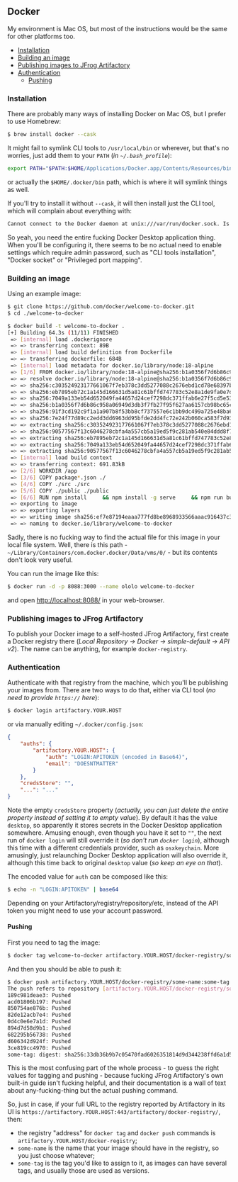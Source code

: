 ## Docker

My environment is Mac OS, but most of the instructions would be the same for other platforms too.

<!-- MarkdownTOC -->

- [Installation](#installation)
- [Building an image](#building-an-image)
- [Publishing images to JFrog Artifactory](#publishing-images-to-jfrog-artifactory)
- [Authentication](#authentication)
    - [Pushing](#pushing)

<!-- /MarkdownTOC -->

### Installation

There are probably many ways of installing Docker on Mac OS, but I prefer to use Homebrew:

``` sh
$ brew install docker --cask
```

It might fail to symlink CLI tools to `/usr/local/bin` or wherever, but that's no worries, just add them to your `PATH` (*in `~/.bash_profile`*):

``` sh
export PATH="$PATH:$HOME/Applications/Docker.app/Contents/Resources/bin"
```

or actually the `$HOME/.docker/bin` path, which is where it will symlink things as well.

If you'll try to install it without `--cask`, it will then install just the CLI tool, which will complain about everything with:

``` sh
Cannot connect to the Docker daemon at unix:///var/run/docker.sock. Is the docker daemon running?
```

So yeah, you need the entire fucking Docker Desktop application thing. When you'll be configuring it, there seems to be no actual need to enable settings which require admin password, such as "CLI tools installation", "Docker socket" or "Privileged port mapping".

### Building an image

Using an example image:

``` sh
$ git clone https://github.com/docker/welcome-to-docker.git
$ cd ./welcome-to-docker

$ docker build -t welcome-to-docker .
[+] Building 64.3s (11/11) FINISHED                                                                                                                   docker:desktop-linux
 => [internal] load .dockerignore                                                                                                                                     0.0s
 => => transferring context: 89B                                                                                                                                      0.0s
 => [internal] load build definition from Dockerfile                                                                                                                  0.0s
 => => transferring dockerfile: 684B                                                                                                                                  0.0s
 => [internal] load metadata for docker.io/library/node:18-alpine                                                                                                     5.7s
 => [1/6] FROM docker.io/library/node:18-alpine@sha256:b1a0356f7d6b86c958a06949d3db3f7fb27f95f627aa6157cb98bc65c801efa2                                               3.5s
 => => resolve docker.io/library/node:18-alpine@sha256:b1a0356f7d6b86c958a06949d3db3f7fb27f95f627aa6157cb98bc65c801efa2                                               0.0s
 => => sha256:c303524923177661067f7eb378c3dd5277088c2676ebd1cd78e68397bb80fdbf 3.35MB / 3.35MB                                                                        0.4s
 => => sha256:eb7895eb72c1a145d166631d5a81c61bffd747783c52e8a1de9fa0e7d5871817 39.98MB / 39.98MB                                                                      2.6s
 => => sha256:7049a133eb54d652049fa44657d24cef7298dc371ffab6e27f5cd5e53e62159f 2.34MB / 2.34MB                                                                        0.4s
 => => sha256:b1a0356f7d6b86c958a06949d3db3f7fb27f95f627aa6157cb98bc65c801efa2 1.43kB / 1.43kB                                                                        0.0s
 => => sha256:91f3cd192c9f1a1a907b8f53bb8cf737557e6c1bb9dc499a725e48ba6ced58fd 1.16kB / 1.16kB                                                                        0.0s
 => => sha256:7e24f77d89cc2edd3dd6963dd95bfde2dd4fc72e242b060ca583f7d93bc87efe 7.15kB / 7.15kB                                                                        0.0s
 => => extracting sha256:c303524923177661067f7eb378c3dd5277088c2676ebd1cd78e68397bb80fdbf                                                                             0.1s
 => => sha256:90577567f13c6046278cbfa4a557cb5a19ed5f9c281ab540e84ddd8f74c71922 445B / 445B                                                                            0.6s
 => => extracting sha256:eb7895eb72c1a145d166631d5a81c61bffd747783c52e8a1de9fa0e7d5871817                                                                             0.7s
 => => extracting sha256:7049a133eb54d652049fa44657d24cef7298dc371ffab6e27f5cd5e53e62159f                                                                             0.0s
 => => extracting sha256:90577567f13c6046278cbfa4a557cb5a19ed5f9c281ab540e84ddd8f74c71922                                                                             0.0s
 => [internal] load build context                                                                                                                                     0.0s
 => => transferring context: 691.83kB                                                                                                                                 0.0s
 => [2/6] WORKDIR /app                                                                                                                                                0.1s
 => [3/6] COPY package*.json ./                                                                                                                                       0.0s
 => [4/6] COPY ./src ./src                                                                                                                                            0.0s
 => [5/6] COPY ./public ./public                                                                                                                                      0.0s
 => [6/6] RUN npm install     && npm install -g serve     && npm run build     && rm -fr node_modules                                                                54.6s
 => exporting to image                                                                                                                                                0.3s
 => => exporting layers                                                                                                                                               0.3s
 => => writing image sha256:ef7e87194eaaa777fd8be8968933566aaac916437c3a0dec4b25837ac918613f                                                                          0.0s
 => => naming to docker.io/library/welcome-to-docker                                                                                                                  0.0s
```

Sadly, there is no fucking way to find the actual file for this image in your local file system. Well, there is this path - `~/Library/Containers/com.docker.docker/Data/vms/0/` - but its contents don't look very useful.

You can run the image like this:

``` sh
$ docker run -d -p 8088:3000 --name ololo welcome-to-docker
```

and open <http://localhost:8088/> in your web-browser.

### Publishing images to JFrog Artifactory

To publish your Docker image to a self-hosted JFrog Artifactory, first create a Docker registry there (*Local Repository → Docker → simple-default → API v2*). The name can be anything, for example `docker-registry`.

### Authentication

Authenticate with that registry from the machine, which you'll be publishing your images from. There are two ways to do that, either via CLI tool (*no need to provide `https://` here*):

``` sh
$ docker login artifactory.YOUR.HOST
```

or via manually editing `~/.docker/config.json`:

``` json
{
    "auths": {
        "artifactory.YOUR.HOST": {
            "auth": "LOGIN:APITOKEN (encoded in Base64)",
            "email": "DOESNTMATTER"
        }
    },
    "credsStore": "",
    "...": "..."
}
```

Note the empty `credsStore` property (*actually, you can just delete the entire property instead of setting it to empty value*). By default it has the value `desktop`, so apparently it stores secrets in the Docker Desktop application somewhere. Amusing enough, even though you have it set to `""`, the next run of `docker login` will still override it (*so don't run `docker login`*), although this time with a different credentials provider, such as `osxkeychain`. More amusingly, just relaunching Docker Desktop application will also override it, although this time back to original `desktop` value (*so keep an eye on that*).

The encoded value for `auth` can be composed like this:

``` sh
$ echo -n "LOGIN:APITOKEN" | base64
```

Depending on your Artifactory/registry/repository/etc, instead of the API token you might need to use your account password.

#### Pushing

First you need to tag the image:

``` sh
$ docker tag welcome-to-docker artifactory.YOUR.HOST/docker-registry/some-name:some-tag
```

And then you should be able to push it:

``` sh
$ docker push artifactory.YOUR.HOST/docker-registry/some-name:some-tag
The push refers to repository [artifactory.YOUR.HOST/docker-registry/some]
189c981deae3: Pushed
acd01806b197: Pushed
850754ae876b: Pushed
82de12acb7e4: Pushed
0d4c0e6e7a1d: Pushed
894d7d58d9b1: Pushed
682295b56738: Pushed
d606342d924f: Pushed
3ce819cc4970: Pushed
some-tag: digest: sha256:33db36b9b7c05470fad6026351814d9d344238ffd6a1d56fbfe48940a065cb9f size: 2202
```

This is the most confusing part of the whole process - to guess the right values for tagging and pushing - because fucking JFrog Artifactory's own built-in guide isn't fucking helpful, and their documentation is a wall of text about any-fucking-thing but the actual pushing command.

So, just in case, if your full URL to the registry reported by Artifactory in its UI is `https://artifactory.YOUR.HOST:443/artifactory/docker-registry/`, then:

- the registry "address" for `docker tag` and `docker push` commands is `artifactory.YOUR.HOST/docker-registry`;
- `some-name` is the name that your image should have in the registry, so you just choose whatever;
- `some-tag` is the tag you'd like to assign to it, as images can have several tags, and usually those are used as versions.
